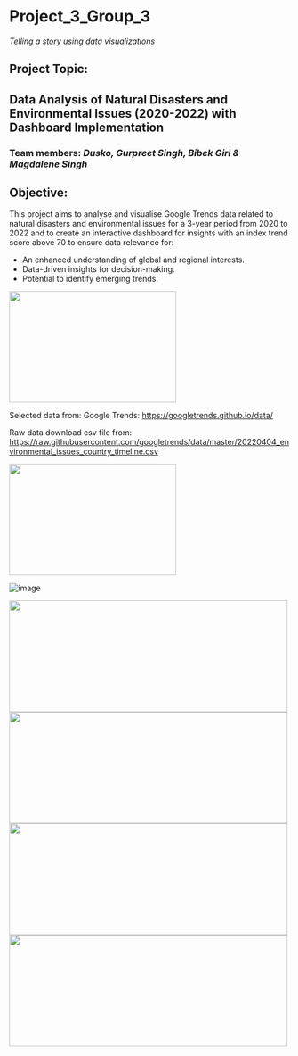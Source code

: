 # Project_3_Group_3

 *Telling a story using data visualizations*


## Project Topic:    
Data Analysis of Natural Disasters and Environmental Issues (2020-2022) with Dashboard Implementation
--------------------------------------------------------------------------------------------------------------------------

### Team members:    *Dusko, Gurpreet Singh, Bibek Giri & Magdalene Singh*


## Objective:

This project aims to analyse and visualise Google Trends data related to natural disasters and environmental issues for a 3-year period from 2020 to 2022 and to create an interactive dashboard for insights with an index trend score above 70 to ensure data relevance for:
  -  An enhanced understanding of global and regional interests.
  -  Data-driven insights for decision-making.
  -  Potential to identify emerging trends.

<img src="https://github.com/Mago281/Project_3_Group_3/assets/131424690/3fcf3ea2-d444-453b-bf02-a6513ab078f8" width="300" height="200">  


Selected data from:	
Google Trends: https://googletrends.github.io/data/

Raw data download csv file from: 
https://raw.githubusercontent.com/googletrends/data/master/20220404_environmental_issues_country_timeline.csv

<img src="https://github.com/Mago281/Project_3_Group_3/assets/131424690/16d10f81-7ab6-4426-aa99-d3efaf5921e4" width="300" height="200">  


![image](https://github.com/Mago281/Project_3_Group_3/assets/131424690/9220a44f-6883-45b5-9413-9055fe072066)  


<img src="https://github.com/Mago281/Project_3_Group_3/assets/131424690/9704a175-7153-4f21-b525-16e54b0e67e0" width="500" height="200">  


<img src="https://github.com/Mago281/Project_3_Group_3/assets/131424690/1c068375-d8f4-4f13-b04a-fce5a889bec4" width="500" height="200">  


<img src="https://github.com/Mago281/Project_3_Group_3/assets/131424690/3ed434f5-99ed-40f3-9c3a-05aa3e6a5159" width="500" height="200">  


<img src="https://github.com/Mago281/Project_3_Group_3/assets/131424690/f2f3a333-da55-4aa0-8eda-1e0374e6d8aa" width="500" height="200">  

















 
